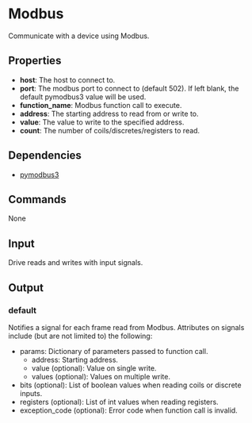 Modbus
======

Communicate with a device using Modbus.

Properties
----------

-   **host**: The host to connect to.
-   **port**: The modbus port to connect to (default 502). If left blank, the default pymodbus3 value will be used.
-   **function_name**: Modbus function call to execute.
-   **address**: The starting address to read from or write to.
-   **value**: The value to write to the specified address.
-   **count**: The number of coils/discretes/registers to read.

Dependencies
------------

-   [pymodbus3](https://pypi.python.org/pypi/pymodbus3/1.0.0)

Commands
--------
None

Input
-----
Drive reads and writes with input signals.

Output
------

### default

Notifies a signal for each frame read from Modbus. Attributes on signals include (but are not limited to) the following:

  - params: Dictionary of parameters passed to function call.
    - address: Starting address.
    - value (optional): Value on single write.
    - values (optional): Values on multiple write.
  - bits (optional): List of boolean values when reading coils or discrete inputs.
  - registers (optional): List of int values when reading registers.
  - exception_code (optional): Error code when function call is invalid.

